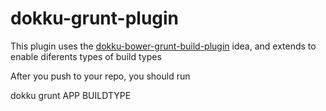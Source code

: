 # dokku-grunt-plugin

This plugin uses the [dokku-bower-grunt-build-plugin](https://github.com/thrashr888/dokku-bower-grunt-build-plugin) idea, and extends to enable diferents types of build types

After you push to your repo, you should run

dokku grunt APP BUILDTYPE
